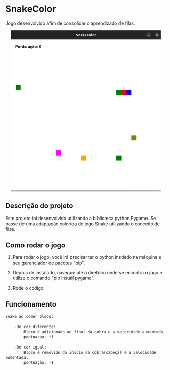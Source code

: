 # SnakeColor
Jogo desenvolvido afim de consolidar o aprendizado de filas.
  
<p align="center">
  <img width="470" src="to_readme/img.png">
</p>

## Descrição do projeto
Este projeto foi desenvolvido utilizando a biblioteca python Pygame.
Se passe de uma adaptação colorida do jogo Snake utilizando o conceito de filas.

## Como rodar o jogo

1. Para rodar o jogo, você irá precisar ter o python instlado na máquina e seu gerenciador de pacotes "pip".

2. Depois de instalado, navegue até o diretório onde se encontra o jogo e utilize o comando "pip install pygame".

3. Rode o código.

## Funcionamento
    Snake ao comer bloco:

        -De cor diferente:
            Bloco é adicionado ao final da cobra e a velocidade aumentada.
            pontuacao: +1

        -De cor igual:
            Bloco é removido do inicio da cobra(cabeça) e a velocidade aumentada.
            pontuação: -1
